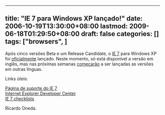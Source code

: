 
---
title: "IE 7 para Windows XP lançado!"
date: 2006-10-19T13:30:00+08:00
lastmod: 2009-06-18T01:29:50+08:00
draft: false
categories: []
tags: ["browsers", ]
---


Após cinco versões Beta e um Release Candidate, o [IE 7](http://www.microsoft.com/ie) para Windows XP foi [oficialmente](http://blogs.msdn.com/ie/archive/2006/10/18/internet-explorer-7-for-windows-xp-available-now.aspx) lançado. Neste momento, só está disponível a versão em inglês, mas nas próximas semanas [começarão](http://blogs.msdn.com/ie/archive/2006/10/18/ie7-for-the-world.aspx) a ser lançadas as versões em outras línguas.

Links úteis:

[Página de suporte do IE 7](http://www.microsoft.com/windows/ie/support/default.mspx)  
[Internet Explorer Developer Center](http://msdn.microsoft.com/ie/)  
[IE 7 checklists](http://www.microsoft.com/windows/ie/ie7/downloads/checklists.mspx)

Ricardo Oneda.

